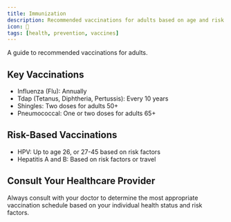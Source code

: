 ```yaml
---
title: Immunization
description: Recommended vaccinations for adults based on age and risk factors
icon: 💉
tags: [health, prevention, vaccines]
---
```


A guide to recommended vaccinations for adults.

## Key Vaccinations
- Influenza (Flu): Annually
- Tdap (Tetanus, Diphtheria, Pertussis): Every 10 years
- Shingles: Two doses for adults 50+
- Pneumococcal: One or two doses for adults 65+

## Risk-Based Vaccinations
- HPV: Up to age 26, or 27-45 based on risk factors
- Hepatitis A and B: Based on risk factors or travel

## Consult Your Healthcare Provider
Always consult with your doctor to determine the most appropriate vaccination schedule based on your individual health status and risk factors.
